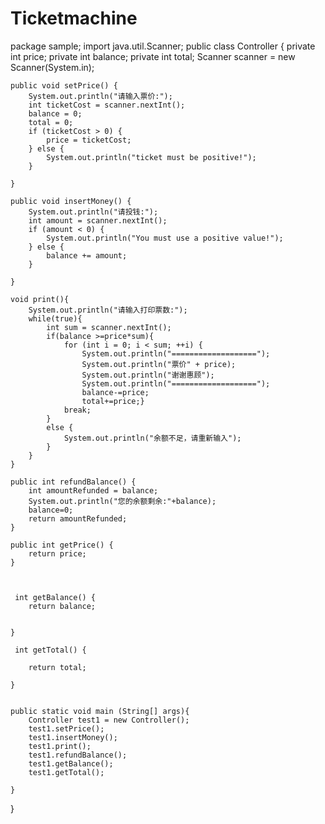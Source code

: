 # Ticketmachine
package sample;
import java.util.Scanner;
public class Controller {
    private int price;
    private int balance;
    private int total;
    Scanner scanner = new Scanner(System.in);

    public void setPrice() {
        System.out.println("请输入票价:");
        int ticketCost = scanner.nextInt();
        balance = 0;
        total = 0;
        if (ticketCost > 0) {
            price = ticketCost;
        } else {
            System.out.println("ticket must be positive!");
        }

    }

    public void insertMoney() {
        System.out.println("请投钱:");
        int amount = scanner.nextInt();
        if (amount < 0) {
            System.out.println("You must use a positive value!");
        } else {
            balance += amount;
        }

    }

    void print(){
        System.out.println("请输入打印票数:");
        while(true){
            int sum = scanner.nextInt();
            if(balance >=price*sum){
                for (int i = 0; i < sum; ++i) {
                    System.out.println("===================");
                    System.out.println("票价" + price);
                    System.out.println("谢谢惠顾");
                    System.out.println("===================");
                    balance-=price;
                    total+=price;}
                break;
            }
            else {
                System.out.println("余额不足，请重新输入");
            }
        }
    }

    public int refundBalance() {
        int amountRefunded = balance;
        System.out.println("您的余额剩余:"+balance);
        balance=0;
        return amountRefunded;
    }

    public int getPrice() {
        return price;
    }



     int getBalance() {
        return balance;


    }

     int getTotal() {

        return total;

    }


    public static void main (String[] args){
        Controller test1 = new Controller();
        test1.setPrice();
        test1.insertMoney();
        test1.print();
        test1.refundBalance();
        test1.getBalance();
        test1.getTotal();

    }
}

